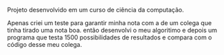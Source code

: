 Projeto desenvolvido em um curso de ciência da computação. 

Apenas criei um teste para garantir minha nota com a de um colega que tinha tirado uma nota boa.
então desenvolvi o meu algoritimo e depois um programa que testa 1500 possibilidades de resultados e compara com o código desse meu colega. 
